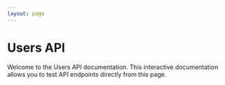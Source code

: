 ```yaml
---
layout: page
---
```


# Users API

Welcome to the Users API documentation. This interactive documentation allows you to test API endpoints directly from this page.

<InteractiveAPI />

<script setup>
import InteractiveAPI from '../../.vitepress/theme/components/InteractiveUserAPI.vue'
</script> 